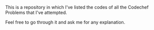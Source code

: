 This is a repository in which I've listed the codes of all the Codechef Problems that I've attempted.

Feel free to go through it and ask me for any explanation.
